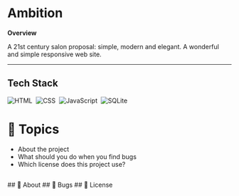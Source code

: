 # Ambition

**Overview**

A 21st century salon proposal: simple, modern and elegant. A wonderful and simple responsive web site.

---

## Tech Stack
![HTML](https://img.shields.io/badge/-HTML-05122A?style=flat&logo=HTML5)&nbsp;
![CSS](https://img.shields.io/badge/-CSS-05122A?style=flat&logo=CSS3&logoColor=1572B6)&nbsp;
![JavaScript](https://img.shields.io/badge/-JavaScript-05122A?style=flat&logo=javascript)&nbsp;
![SQLite](https://img.shields.io/badge/-SQLite-05122A?style=flat&logo=sqlite)&nbsp;

# :pushpin: Topics
<ul> 
  <li>About the project</li>
  <li>What should you do when you find bugs</li>
  <li>Which license does this project use?</li>
</ul>



<h2 id="about"> </h2>
## 📗 About
## 🐛 Bugs
## 📕 License
